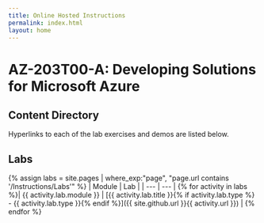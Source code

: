 ```yaml
---
title: Online Hosted Instructions
permalink: index.html
layout: home
---
```


# AZ-203T00-A: Developing Solutions for Microsoft Azure

## Content Directory

Hyperlinks to each of the lab exercises and demos are listed below.

## Labs

{% assign labs = site.pages | where_exp:"page", "page.url contains '/Instructions/Labs'" %}
| Module | Lab |
| --- | --- | 
{% for activity in labs  %}| {{ activity.lab.module }} | [{{ activity.lab.title }}{% if activity.lab.type %} - {{ activity.lab.type }}{% endif %}]({{ site.github.url }}{{ activity.url }}) |
{% endfor %}